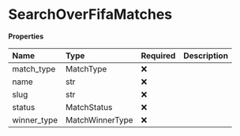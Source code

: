 # SearchOverFifaMatches

**Properties**

| Name        | Type            | Required | Description |
| :---------- | :-------------- | :------- | :---------- |
| match_type  | MatchType       | ❌       |             |
| name        | str             | ❌       |             |
| slug        | str             | ❌       |             |
| status      | MatchStatus     | ❌       |             |
| winner_type | MatchWinnerType | ❌       |             |

<!-- This file was generated by liblab | https://liblab.com/ -->
